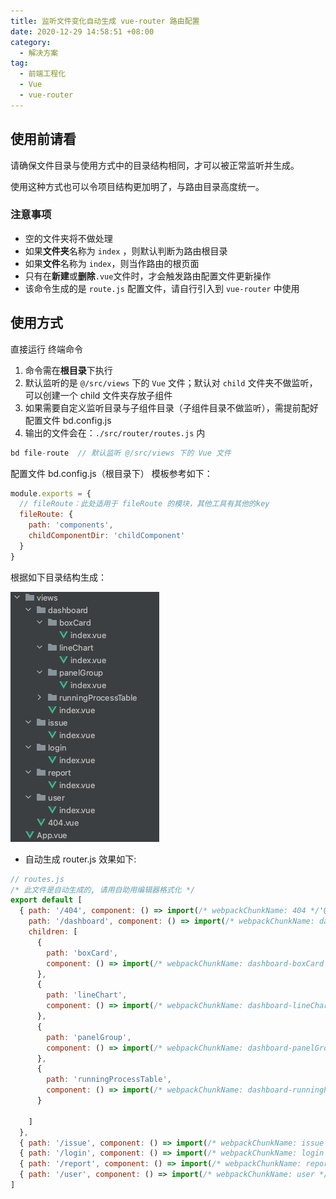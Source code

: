 ```yaml
---
title: 监听文件变化自动生成 vue-router 路由配置
date: 2020-12-29 14:58:51 +08:00
category:
  - 解决方案
tag:
  - 前端工程化
  - Vue
  - vue-router
---
```


## 使用前请看

请确保文件目录与使用方式中的目录结构相同，才可以被正常监听并生成。

使用这种方式也可以令项目结构更加明了，与路由目录高度统一。

### 注意事项

- 空的文件夹将不做处理
- 如果**文件夹**名称为 `index` ，则默认判断为路由根目录
- 如果**文件**名称为 `index`，则当作路由的根页面
- 只有在**新建**或**删除**`.vue`文件时，才会触发路由配置文件更新操作
- 该命令生成的是 `route.js` 配置文件，请自行引入到 `vue-router` 中使用

## 使用方式

直接运行 终端命令
1. 命令需在**根目录**下执行
2. 默认监听的是 `@/src/views` 下的 `Vue` 文件；默认对 `child` 文件夹不做监听，可以创建一个 child 文件夹存放子组件
3. 如果需要自定义监听目录与子组件目录（子组件目录不做监听），需提前配好配置文件 bd.config.js
4. 输出的文件会在：`./src/router/routes.js`  内

```js
bd file-route  // 默认监听 @/src/views 下的 Vue 文件
```
配置文件 bd.config.js（根目录下） 模板参考如下：

```js
module.exports = {
  // fileRoute：此处适用于 fileRoute 的模块，其他工具有其他的key
  fileRoute: {
    path: 'components',
    childComponentDir: 'childComponent'
  }
}
```

根据如下目录结构生成：

![WX20201229-111439](./img/WX20201229-111439.png)

- 自动生成 router.js 效果如下: 
```js
// routes.js
/* 此文件是自动生成的, 请用自助用编辑器格式化 */
export default [
  { path: '/404', component: () => import(/* webpackChunkName: 404 */'@/views/404.vue') }, {
    path: '/dashboard', component: () => import(/* webpackChunkName: dashboard */'@/views/dashboard/index.vue'),
    children: [
      {
        path: 'boxCard',
        component: () => import(/* webpackChunkName: dashboard-boxCard */'@/views/dashboard/boxCard/index.vue')
      },
      {
        path: 'lineChart',
        component: () => import(/* webpackChunkName: dashboard-lineChart */'@/views/dashboard/lineChart/index.vue')
      },
      {
        path: 'panelGroup',
        component: () => import(/* webpackChunkName: dashboard-panelGroup */'@/views/dashboard/panelGroup/index.vue')
      },
      {
        path: 'runningProcessTable',
        component: () => import(/* webpackChunkName: dashboard-runningProcessTable */'@/views/dashboard/runningProcessTable/index.vue')
      }

    ]
  },
  { path: '/issue', component: () => import(/* webpackChunkName: issue */'@/views/issue/index.vue') },
  { path: '/login', component: () => import(/* webpackChunkName: login */'@/views/login/index.vue') },
  { path: '/report', component: () => import(/* webpackChunkName: report */'@/views/report/index.vue') },
  { path: '/user', component: () => import(/* webpackChunkName: user */'@/views/user/index.vue') }
]

```
